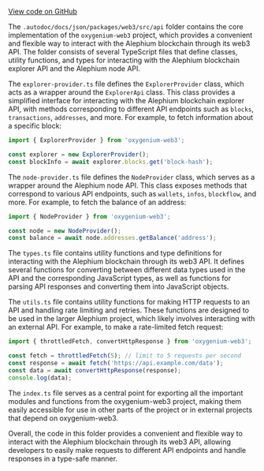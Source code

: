 [View code on GitHub](https://github.com/oxygenium/oxygenium-web3/.autodoc/docs/json/packages/web3/src/api)

The `.autodoc/docs/json/packages/web3/src/api` folder contains the core implementation of the `oxygenium-web3` project, which provides a convenient and flexible way to interact with the Alephium blockchain through its web3 API. The folder consists of several TypeScript files that define classes, utility functions, and types for interacting with the Alephium blockchain explorer API and the Alephium node API.

The `explorer-provider.ts` file defines the `ExplorerProvider` class, which acts as a wrapper around the `ExplorerApi` class. This class provides a simplified interface for interacting with the Alephium blockchain explorer API, with methods corresponding to different API endpoints such as `blocks`, `transactions`, `addresses`, and more. For example, to fetch information about a specific block:

```typescript
import { ExplorerProvider } from 'oxygenium-web3';

const explorer = new ExplorerProvider();
const blockInfo = await explorer.blocks.get('block-hash');
```

The `node-provider.ts` file defines the `NodeProvider` class, which serves as a wrapper around the Alephium node API. This class exposes methods that correspond to various API endpoints, such as `wallets`, `infos`, `blockflow`, and more. For example, to fetch the balance of an address:

```typescript
import { NodeProvider } from 'oxygenium-web3';

const node = new NodeProvider();
const balance = await node.addresses.getBalance('address');
```

The `types.ts` file contains utility functions and type definitions for interacting with the Alephium blockchain through its web3 API. It defines several functions for converting between different data types used in the API and the corresponding JavaScript types, as well as functions for parsing API responses and converting them into JavaScript objects.

The `utils.ts` file contains utility functions for making HTTP requests to an API and handling rate limiting and retries. These functions are designed to be used in the larger Alephium project, which likely involves interacting with an external API. For example, to make a rate-limited fetch request:

```typescript
import { throttledFetch, convertHttpResponse } from 'oxygenium-web3';

const fetch = throttledFetch(5); // limit to 5 requests per second
const response = await fetch('https://api.example.com/data');
const data = await convertHttpResponse(response);
console.log(data);
```

The `index.ts` file serves as a central point for exporting all the important modules and functions from the oxygenium-web3 project, making them easily accessible for use in other parts of the project or in external projects that depend on oxygenium-web3.

Overall, the code in this folder provides a convenient and flexible way to interact with the Alephium blockchain through its web3 API, allowing developers to easily make requests to different API endpoints and handle responses in a type-safe manner.

